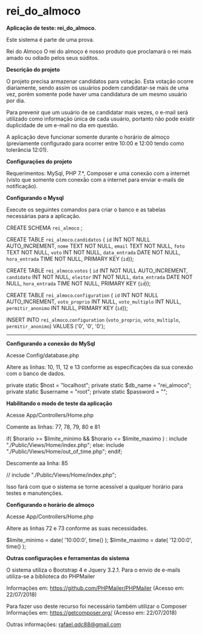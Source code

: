 # rei_do_almoco
<b>Aplicação de teste: rei_do_almoco.</b>

Este sistema é parte de uma prova.

Rei do Almoço
O rei do almoço é nosso produto que proclamará o rei mais amado ou odiado pelos seus súditos.

<b>Descrição do projeto</b>

O projeto precisa armazenar candidatos para votação.
Esta votação ocorre diariamente, sendo assim os usuários podem candidatar-se mais de uma vez, porém
somente pode haver uma candidatura de um mesmo usuário por dia.

Para prevenir que um usuário de se candidatar mais vezes, o e-mail será utilizado como informação
única de cada usuário, portanto não pode existir duplicidade de um e-mail no dia em questão.

A aplicação deve funcionar somente durante o horário de almoço (previamente configurado para ocorrer entre 10:00 e 12:00 tendo como tolerância 12:01).

<b>Configurações do projeto</b>

Requerimentos: MySql, PHP 7.*, Composer e uma conexão com a internet (visto que somente com conexão com a internet para enviar e-mails de notificação).

<b>Configurando o Mysql</b>

Execute os seguintes comandos para criar o banco e as tabelas necessárias para a aplicação.

CREATE SCHEMA `rei_almoco` ;

CREATE TABLE `rei_almoco`.`candidatos` (
  `id` INT NOT NULL AUTO_INCREMENT,
  `nome` TEXT NOT NULL,
  `email` TEXT NOT NULL,
  `foto` TEXT NOT NULL,
  `voto` INT NOT NULL,
  `data_entrada` DATE NOT NULL,
  `hora_entrada` TIME NOT NULL,
  PRIMARY KEY (`id`));

CREATE TABLE `rei_almoco`.`votos` (
  `id` INT NOT NULL AUTO_INCREMENT,
  `candidato` INT NOT NULL,
  `eleitor` INT NOT NULL,
  `data_entrada` DATE NOT NULL,
  `hora_entrada` TIME NOT NULL,
  PRIMARY KEY (`id`));

CREATE TABLE `rei_almoco`.`configuration` (
  `id` INT NOT NULL AUTO_INCREMENT,
  `voto_proprio` INT NULL,
  `voto_multiplo` INT NULL,
  `permitir_anonimo` INT NULL,
  PRIMARY KEY (`id`));

INSERT INTO `rei_almoco`.`configuration` (`voto_proprio`, `voto_multiplo`, `permitir_anonimo`) VALUES ('0', '0', '0');

<hr />

<b>Configurando a conexão do MySql</b>

Acesse Config/database.php

Altere as linhas: 10, 11, 12 e 13 conforme as especificações da sua conexão com o banco de dados.

private static $host        = "localhost";
private static $db_name     = "rei_almoco";
private static $username    = "root";
private static $password    = "";

<b>Habilitando o modo de teste da aplicação</b>

Acesse App/Controllers/Home.php

Comente as linhas: 77, 78, 79, 80 e 81

if( $horario >= $limite_minimo && $horario <= $limite_maximo ) :
    include "./Public/Views/Home/index.php";
else:
    include "./Public/Views/Home/out_of_time.php";
endif;

Descomente aa linha: 85

// include "./Public/Views/Home/index.php";

Isso fará com que o sistema se torne acessível a qualquer horário para testes e manutenções.

<b>Configurando o horário de almoço</b>

Acesse App/Controllers/Home.php

Altere as linhas 72 e 73 conforme as suas necessidades.

$limite_minimo  = date( '10:00:0', time() );
$limite_maximo  = date( '12:00:0', time() );

<b>Outras configurações e ferramentas do sistema</b>

O sistema utiliza o Bootstrap 4 e Jquery 3.2.1.
Para o envio de e-mails utiliza-se a biblioteca do PHPMailer

Informações em: https://github.com/PHPMailer/PHPMailer (Acesso em: 22/07/2018)

Para fazer uso deste recurso foi necessário também utilizar o Composer
Informações em: https://getcomposer.org/ (Acesso em: 22/07/2018)

Outras informações: rafael.qdc88@gmail.com